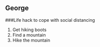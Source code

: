 ## George

###Life hack to cope with social distancing

1. Get hiking boots
2. Find a mountain
3. Hike the mountain
